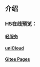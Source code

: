 ## 介绍
### H5在线预览：
#### [轻服务](https://online-edu.web.cloudendpoint.cn/#/)
#### [uniCloud](https://static-96c28c8a-3dd5-4049-873b-b985e2587e40.bspapp.com/#/)
#### [Gitee Pages](http://lai_yingang.gitee.io/online-edu/#/)